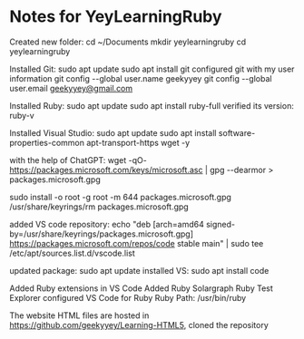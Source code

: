 # Notes for YeyLearningRuby
Created new folder:
cd ~/Documents
mkdir yeylearningruby
cd yeylearningruby

Installed Git:
sudo apt update
sudo apt install git
configured git with my user information
git config --global user.name geekyyey
git config --global user.email geekyyey@gmail.com



Installed Ruby:
sudo apt update
sudo apt install ruby-full
verified its version: ruby-v

Installed Visual Studio:
sudo apt update
sudo apt install software-properties-common apt-transport-https wget -y

with the help of ChatGPT: 
wget -qO- https://packages.microsoft.com/keys/microsoft.asc | gpg --dearmor > packages.microsoft.gpg

sudo install -o root -g root -m 644 packages.microsoft.gpg /usr/share/keyrings/rm packages.microsoft.gpg

added VS code repository: echo "deb [arch=amd64 signed-by=/usr/share/keyrings/packages.microsoft.gpg] https://packages.microsoft.com/repos/code stable main" | sudo tee /etc/apt/sources.list.d/vscode.list

updated package: sudo apt update
installed VS: sudo apt install code

Added Ruby extensions in VS Code
Added Ruby Solargraph
Ruby Test Explorer
configured VS Code for Ruby
Ruby Path: /usr/bin/ruby

The website HTML files are hosted in https://github.com/geekyyey/Learning-HTML5, cloned the repository 


